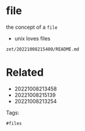 # file

the concept of a `file`

- unix loves files

` zet/20221008215400/README.md `

# Related

- 20221008213458
- 20221008215139
- 20221008213254

Tags:

    #files

